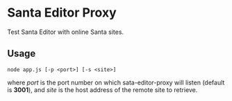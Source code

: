# Santa Editor Proxy
Test Santa Editor with online Santa sites.

## Usage
```
node app.js [-p <port>] [-s <site>]
```
where *port* is the port number on which sata-editor-proxy will listen (default is **3001**), and *site* is the host address of the remote site to retrieve.
